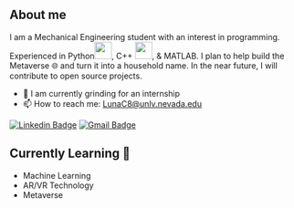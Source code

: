 
<!--
**cruzluna/cruzluna** is a ✨ _special_ ✨ repository because its `README.md` (this file) appears on your GitHub profile.

Here are some ideas to get you started:

- 🔭 I’m currently working on ...
- 🌱 I’m currently learning ...
- 👯 I’m looking to collaborate on ...
- 🤔 I’m looking for help with ...
- 💬 Ask me about ...
- 📫 How to reach me: ...
- 😄 Pronouns: ...
- ⚡ Fun fact: ...
-->
## About me
I am a Mechanical Engineering student with an interest in programming. Experienced in Python<img src = 'https://github.com/MarikIshtar007/MarikIshtar007/blob/master/images/python2.png' height='30'/>, C++ <img src = 'https://github.com/MarikIshtar007/MarikIshtar007/blob/master/images/cpp.svg' width='30'/>, & MATLAB. 
I plan to help build the Metaverse :globe_with_meridians: and turn it into a household name. In the near future, I will contribute to open source projects.

- :hammer: I am currently grinding for an internship
- 📫 How to reach me: LunaC8@unlv.nevada.edu

[![Linkedin Badge](https://img.shields.io/badge/-LinkedIn-blue?style=flat-square&logo=Linkedin&logoColor=white&link=https://www.linkedin.com/in/cruz-luna-335753212/)](https://www.linkedin.com/in/cruz-luna-335753212/)
[![Gmail Badge](https://img.shields.io/badge/-Gmail-d14836?style=flat-square&logo=Gmail&logoColor=white&link=mailto:LunaC8@unlv.nevada.edu)](mailto:LunaC8@unlv.nevada.edu)

## Currently Learning :brain:
- Machine Learning
- AR/VR Technology
- Metaverse
